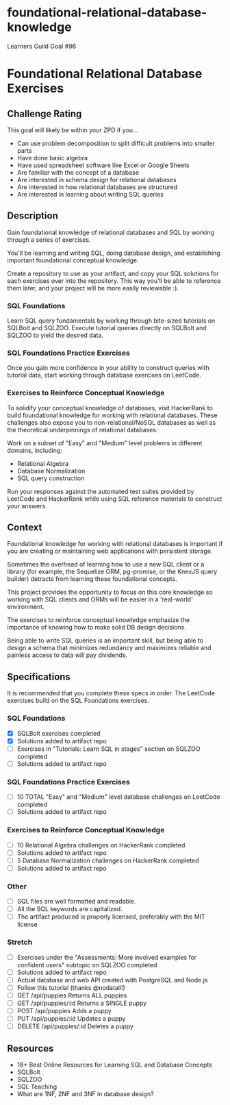 # foundational-relational-database-knowledge
Learners Guild Goal #96

# Foundational Relational Database Exercises

## Challenge Rating

This goal will likely be within your ZPD if you...

- Can use problem decomposition to split difficult problems into smaller parts
- Have done basic algebra
- Have used spreadsheet software like Excel or Google Sheets
- Are familiar with the concept of a database
- Are interested in schema design for relational databases
- Are interested in how relational databases are structured
- Are interested in learning about writing SQL queries

## Description

Gain foundational knowledge of relational databases and SQL by working through a series of exercises.

You'll be learning and writing SQL, doing database design, and establishing important foundational conceptual knowledge.

Create a repository to use as your artifact, and copy your SQL solutions for each exercises over into the repository. This way you'll be able to reference them later, and your project will be more easily reviewable :).

### SQL Foundations

Learn SQL query fundamentals by working through bite-sized tutorials on SQLBolt and SQLZOO. Execute tutorial queries directly on SQLBolt and SQLZOO to yield the desired data.

### SQL Foundations Practice Exercises

Once you gain more confidence in your ability to construct queries with tutorial data, start working through database exercises on LeetCode.

### Exercises to Reinforce Conceptual Knowledge

To solidify your conceptual knowledge of databases, visit HackerRank to build foundational knowledge for working with relational databases. These challenges also expose you to non-relational/NoSQL databases as well as the theoretical underpinnings of relational databases.

Work on a subset of "Easy" and "Medium" level problems in different domains, including:

- Relational Algebra
- Database Normalization
- SQL query construction

Run your responses against the automated test suites provided by LeetCode and HackerRank while using SQL reference materials to construct your answers.

## Context

Foundational knowledge for working with relational databases is important if you are creating or maintaining web applications with persistent storage.

Sometimes the overhead of learning how to use a new SQL client or a library (for example, the Sequelize ORM, pg-promise, or the KnexJS query builder) detracts from learning these foundational concepts.

This project provides the opportunity to focus on this core knowledge so working with SQL clients and ORMs will be easier in a 'real-world' environment.

The exercises to reinforce conceptual knowledge emphasize the importance of knowing how to make solid DB design decisions.

Being able to write SQL queries is an important skill, but being able to design a schema that minimizes redundancy and maximizes reliable and painless access to data will pay dividends.

## Specifications

It is recommended that you complete these specs in order. The LeetCode exercises build on the SQL Foundations exercises.

### SQL Foundations

 - [x] SQLBolt exercises completed
  - [x] Solutions added to artifact repo
 - [ ] Exercises in "Tutorials: Learn SQL in stages" section on SQLZOO completed
  - [ ] Solutions added to artifact repo

### SQL Foundations Practice Exercises

 - [ ] 10 TOTAL "Easy" and "Medium" level database challenges on LeetCode completed
  - [ ] Solutions added to artifact repo

### Exercises to Reinforce Conceptual Knowledge

 - [ ] 10 Relational Algebra challenges on HackerRank completed
  - [ ] Solutions added to artifact repo
 - [ ] 5 Database Normalization challenges on HackerRank completed
  - [ ] Solutions added to artifact repo

### Other

 - [ ] SQL files are well formatted and readable.
 - [ ] All the SQL keywords are capitalized.
 - [ ] The artifact produced is properly licensed, preferably with the MIT license

### Stretch

 - [ ] Exercises under the "Assessments: More involved examples for confident users" subtopic on SQLZOO completed
  - [ ] Solutions added to artifact repo
 - [ ] Actual database and web API created with PostgreSQL and Node.js
 - [ ] Follow this tutorial (thanks @nodatall!)
 - [ ] GET /api/puppies Returns ALL puppies
 - [ ] GET /api/puppies/:id Returns a SINGLE puppy
 - [ ] POST /api/puppies Adds a puppy
 - [ ] PUT /api/puppies/:id Updates a puppy
 - [ ] DELETE /api/puppies/:id Deletes a puppy

## Resources

- 18+ Best Online Resources for Learning SQL and Database Concepts
- SQLBolt
- SQLZOO
- SQL Teaching
- What are 1NF, 2NF and 3NF in database design?
